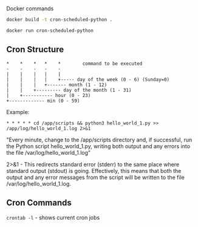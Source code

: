 #

Docker commands
```sh
docker build -t cron-scheduled-python .
```
```sh
docker run cron-scheduled-python
```

## Cron Structure
```
*    *    *   *    *        command to be executed
-    -    -   -    -
|    |    |   |    |
|    |    |   |    +----- day of the week (0 - 6) (Sunday=0)
|    |    |   +------- month (1 - 12)
|    |    +--------- day of the month (1 - 31)
|    +----------- hour (0 - 23)
+------------- min (0 - 59)
```

Example:
```
* * * * * cd /app/scripts && python3 hello_world_1.py >> /app/log/hello_world_1.log 2>&1
```
"Every minute, change to the /app/scripts directory and, if successful, run the Python script
hello_world_1.py, writing both output and any errors into the file /var/log/hello_world_1.log"

2>&1 - This redirects standard error (stderr) to the same place where standard output (stdout) is going. 
Effectively, this means that both the output and any error messages from the script will be written to the 
file /var/log/hello_world_1.log.

## Cron Commands
`crontab -l` - shows current cron jobs